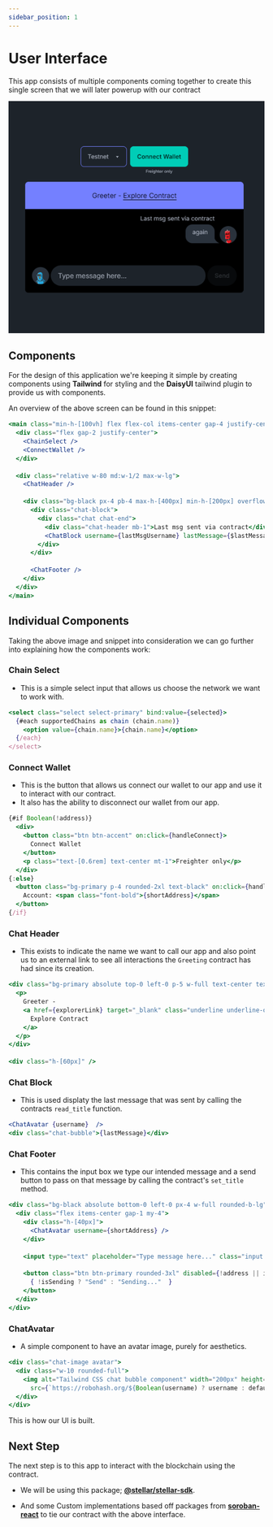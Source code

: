 ```yaml
---
sidebar_position: 1
---
```


# User Interface

This app consists of multiple components coming together to create this single screen that we will later powerup with our contract

![Demo image](../../static/img/demo.png)

## Components

For the design of this application we're keeping it simple by creating components using **Tailwind** for styling and the **DaisyUI** tailwind plugin to provide us with components.

An overview of the above screen can be found in this snippet:

```jsx
<main class="min-h-[100vh] flex flex-col items-center gap-4 justify-center">
  <div class="flex gap-2 justify-center">
    <ChainSelect />
    <ConnectWallet />
  </div>

  <div class="relative w-80 md:w-1/2 max-w-lg">
    <ChatHeader />

    <div class="bg-black px-4 pb-4 max-h-[400px] min-h-[200px] overflow-y-auto chat-container rounded-b-lg">
      <div class="chat-block">
        <div class="chat chat-end">
          <div class="chat-header mb-1">Last msg sent via contract</div>
          <ChatBlock username={lastMsgUsername} lastMessage={$lastMessage} />
        </div>
      </div>

      <ChatFooter />
    </div>
  </div>
</main>
```

## Individual Components

Taking the above image and snippet into consideration we can go further into explaining how the components work:

### Chain Select
- This is a simple select input that allows us choose the network we want to work with.

```jsx
<select class="select select-primary" bind:value={selected}>
  {#each supportedChains as chain (chain.name)}
    <option value={chain.name}>{chain.name}</option>
  {/each}
</select>
```

### Connect Wallet
- This is the button that allows us connect our wallet to our app and use it to interact with our contract.
- It also has the ability to disconnect our wallet from our app.

```jsx
{#if Boolean(!address)}
  <div>
    <button class="btn btn-accent" on:click={handleConnect}>
      Connect Wallet
    </button>
    <p class="text-[0.6rem] text-center mt-1">Freighter only</p>
  </div>
{:else}
  <button class="bg-primary p-4 rounded-2xl text-black" on:click={handleDisconnect}>
    Account: <span class="font-bold">{shortAddress}</span>
  </button>
{/if}
```

### Chat Header
- This exists to indicate the name we want to call our app and also point us to an external link to see all interactions the `Greeting` contract has had since its creation.

```jsx
<div class="bg-primary absolute top-0 left-0 p-5 w-full text-center text-black rounded-t-lg">
  <p>
    Greeter -
    <a href={explorerLink} target="_blank" class="underline underline-offset-4">
      Explore Contract
    </a>
  </p>
</div>

<div class="h-[60px]" />
```

### Chat Block
- This is used displaty the last message that was sent by calling the contracts `read_title` function.

```jsx
<ChatAvatar {username}  />
<div class="chat-bubble">{lastMessage}</div>
```

### Chat Footer
- This contains the input box we type our intended message and a send button to pass on that message by calling the contract's `set_title` method.

```jsx
<div class="bg-black absolute bottom-0 left-0 px-4 w-full rounded-b-lg">
  <div class="flex items-center gap-1 my-4">
    <div class="h-[40px]">
      <ChatAvatar username={shortAddress} />
    </div>

    <input type="text" placeholder="Type message here..." class="input w-full rounded-3xl" bind:value={message} />

    <button class="btn btn-primary rounded-3xl" disabled={!address || isSending} on:click={handleSend}>
      { !isSending ? "Send" : "Sending..."  }
    </button>
  </div>
</div>
```

### ChatAvatar
- A simple component to have an avatar image, purely for aesthetics.

```jsx
<div class="chat-image avatar">
  <div class="w-10 rounded-full">
    <img alt="Tailwind CSS chat bubble component" width="200px" height="200px"
      src={`https://robohash.org/${Boolean(username) ? username : defaultName}`} class="bg-neutral" />
  </div>
</div>
```

This is how our UI is built.

## Next Step

The next step is to this app to interact with the blockchain using the contract.

- We will be using this package; [**@stellar/stellar-sdk**](https://github.com/stellar/js-stellar-sdk).

- And some Custom implementations based off packages from [**soroban-react**](https://soroban-react.paltalabs.io/) to tie our contract with the above interface.